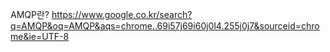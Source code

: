 
AMQP란?
https://www.google.co.kr/search?q=AMQP&oq=AMQP&aqs=chrome..69i57j69i60j0l4.255j0j7&sourceid=chrome&ie=UTF-8


